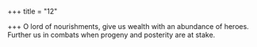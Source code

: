 +++
title = "12"

+++
O lord of nourishments, give us wealth with an abundance of heroes. Further us in combats when progeny and posterity are at stake.  